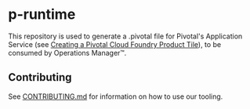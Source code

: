 # p-runtime

This repository is used to generate a .pivotal file for Pivotal's Application
Service (see [Creating a Pivotal Cloud Foundry Product
Tile](https://docs.pivotal.io/partners/creating.html)), to be consumed by
Operations Manager&trade;.

## Contributing

See [CONTRIBUTING.md](https://github.com/pivotal-cf/p-runtime/blob/master/CONTRIBUTING.md)
for information on how to use our tooling.
